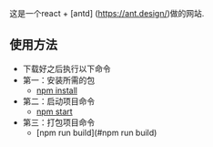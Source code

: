 这是一个react + [antd] (https://ant.design/)做的网站.<br>
## 使用方法

- 下载好之后执行以下命令
- 第一：安装所需的包
  - [npm install](#npm-install)
- 第二：启动项目命令
  - [npm start](#npm-start)
- 第三：打包项目命令
  - [npm run build](#npm run build)